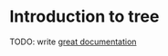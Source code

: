 # Introduction to tree

TODO: write [great documentation](http://jacobian.org/writing/great-documentation/what-to-write/)
